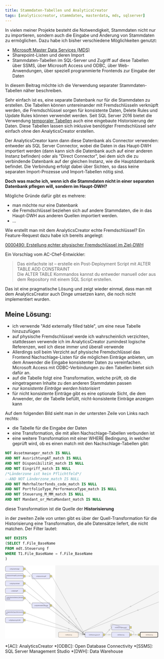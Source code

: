 ```yaml
---
title: Stammdaten-Tabellen und AnalyticsCreator
tags: [analyticscreator, stammdaten, masterdata, mds, sqlserver]
---
```



In vielen meiner Projekte besteht die Notwendigkeit, Stammdaten nicht nur zu importieren, sondern auch die Eingabe und Änderung von Stammdaten zu ermöglichen. Dazu habe ich bisher verschiedene Möglichkeiten genutzt:

- [Microsoft Master Data Services (MDS)](http://docs.microsoft.com/de-de/sql/master-data-services/master-data-services-overview-mds?view=sql-server-ver15)
- Sharepoint-Listen und deren Import
- Stammdaten-Tabellen im SQL-Server und Zugriff auf diese Tabellen über SSMS, über Microsoft Access und ODBC, über Web-Anwendungen, über speziell programmierte Frontends zur Eingabe der Daten

In diesem Beitrag möchte ich die Verwendung separater Stammdaten-Tabellen näher beschreiben.

Sehr einfach ist es, eine separate Datenbank nur für die Stammdaten zu erstellen. Die Tabellen können untereinander mit Fremdschlüsseln verknüpft werden, die Fremdschlüssel sorgen für konsistente Daten, Delete Rules und Update Rules können verwendet werden. Seit SQL Server 2016 bietet die Verwendung [temporaler Tabellen](http://docs.microsoft.com/de-de/sql/relational-databases/tables/temporal-tables?view=sqlallproducts-allversions) auch eine eingebaute Historisierung der Daten. Diese Tabellen lassen sich inklusive benötigter Fremdschlüssel sehr einfach ohne den AnalyticsCreator erstellen.

Der AnalyticsCreator kann dann diese Datenbank als Connector verwenden: entweder als SQL Server Connector, wobei die Daten in das Haupt-DWH importiert werden (dann kann sich die Datenbank auch auf einer anderen Instanz befinden) oder als "Direct Connector", bei dem sich die zu verbindende Datenbank auf der gleichen Instanz, wie die Hauptdatenbank befindet. Die Verbindung erfolgt dabei über Sichten, so dass keine separaten Import-Prozesse und Import-Tabellen nötig sind.

**Doch was mache ich, wenn ich die Stammdaten nicht in einer separaten Datenbank pflegen will, sondern im Haupt-DWH?**

Mögliche Gründe dafür gibt es mehrere:

- man möchte nur eine Datenbank
- die Fremdschlüssel beziehen sich auf andere Stammdaten, die in das Haupt-DWH aus anderen Quellen importiert werden.
- ...

Wie erstellt man mit dem AnalyticsCreator echte Fremdschlüssel? Ein Feature-Request dazu habe ich bereits angelegt:

[0000490: Erstellung echter physischer Fremdschlüssel im Ziel-DWH](http://www.analyticscreator.com/mantisbt/view.php?id=490)

Ein Vorschlag vom AC-Chef-Entwickler:

> Das einfachste ist – erstelle ein Post-Deployment Script mit ALTER TABLE ADD CONSTRAINT  
> Die ALTER TABLE Kommandos kannst du entweder manuell oder aus dem Repository mit einem SQL Script erstellen.

Das ist eine pragmatische Lösung und zeigt wieder einmal, dass man mit dem AnalyticsCreator auch Dinge umsetzen kann, die noch nicht implementiert wurden.

## Meine Lösung:

- ich verwende "Add externally filled table", um eine neue Tabelle hinzuzufügen
- auf physische Fremdschlüssel werde ich wahrscheinlich verzichten, stattdessen verwende ich im AnalyticsCreator zumindest logische Referenzen, weil ich diese immer und überall verwende
- Allerdings soll beim Verzicht auf physische Fremdschlüssel das Frontend Nachschlage-Listen für die möglichen Einträge anbieten, um dem Anwender die Eingabe konsistenter Daten zu vereinfachen.  
Microsoft Access mit ODBC-Verbindungen zu den Tabellen bietet sich dafür an.
- auf die Tabelle folgt eine Transformation, welche prüft, ob die eingetragenen Inhalte zu den anderen Stammdaten passen
- _nur konsistente Einträge werden historisiert_
- für nicht konsistente Einträge gibt es eine optionale Sicht, die dem Anwender, der die Tabelle befüllt, nicht-konsistente Einträge anzeigen kann

Auf dem folgenden Bild sieht man in der untersten Zeile von Links nach rechts:

- die Tabelle für die Eingabe der Daten
- eine Transformation, die mit allen Nachschlage-Tabellen verbunden ist
- eine weitere Transformation mit einer WHERE Bedingung, in welcher geprüft wird, ob es einen match mit den Nachschlage-Tabellen gibt:

```sql
NOT Assetmanager_match IS NULL  
AND NOT AusrichtungAT_match IS NULL  
AND NOT Disponibilität_match IS NULL  
AND NOT Eingriff_match IS NULL  
/*Länderzone ist kein Pflichtfeld*/  
--AND NOT Länderzone_match IS NULL  
AND NOT Mehrhalterfonds_code_match IS NULL  
AND NOT PortfolioType_PerformanceType_match IS NULL  
AND NOT Steuerung_M_MM_match IS NULL  
AND NOT Mandant_or_MetaMandant_match IS NULL
```

diese Transformation ist die Quelle der **Historisierung**

in der zweiten Zeile von unten gibt es über der Quell-Transformation für die Historisierung eine Transformation, die alle Datensätze liefert, die nicht matchen. Der Filter lautet:

```sql
NOT EXISTS  
(SELECT f.File_BaseName  
FROM mdt.Steuerung f  
WHERE T1.File_BaseName = f.File_BaseName  
)
```

![](/assets/img/blog/Anmerkung_2020-04-28_174816.jpg)

*[AC]: AnalyticsCreator
*[ODBC]: Open Database Connectivity
*[SSMS]: SQL Server Management Studio
*[DWH]: Data Warehouse
